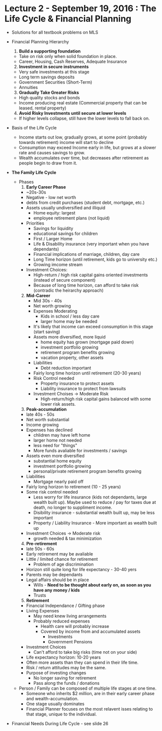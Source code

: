 # Lecture 2 - September 19, 2016 : The Life Cycle & Financial Planning

* Solutions for all textbook problems on MLS

* Financial Planning Hierarchy
  1. **Build a supporting foundation** 
    * Take on risk only when solid foundation in place.
    * Career, Housing, Cash Reserves, Adequate Insurance
  2. **Investment in secure instruments**
    * Very safe investments at this stage
    * Long term savings deposits
    * Government Securities (Short-Term)
    * Annuities
  3. **Gradually Take Greater Risks**
    * High quality stocks and bonds
    * Income producing real estate (Commercial property that can be leased, rental property)
  4. **Avoid Risky Investments until secure at lower levels**
  * If higher levels collapse, still have the lower levels to fall back on.
* Basis of the Life Cycle
  * Income starts out low, gradually grows, at some point (probably towards retirement) income will start to decline
  * Consumption may exceed Income early in life, but grows at a slower rate and causes savings to grow.
  * Wealth accumulates over time, but decreases after retirement as people begin to draw from it.
* **The Family Life Cycle**
  * Phases
    1. **Early Career Phase**
      * ~20s-30s
      * Negative - low net worth
      * debts from credit purchases (student debt, mortgage, etc.)
      * Assets usually undiversified and illiquid
        * Home equity: largest
        * employee retirement plans (not liquid)
      * Priorities
        * Savings for liquidity
        * educational savings for children
        * First / Larger Home
        * Life & Disability insurance (very important when you have dependants)
        * Financial implications of marriage, children, day care
        * Long Time horizon (until retirement, kids go to university etc.)
        * Growing imcome stream
      * Investment Choices:
        * High-return / high risk capital gains oriented investments (instead of secure component)
        * Because of long time horizon, can afford to take risk (contradic the heirarchy approach)
    2. **Mid-Career**
        * Mid 30s - 40s
        * Net worth growing
        * Expenses Moderating
          * Kids in school / less day care
          * larger home may be needed
        * It's likely that income can exceed consumption in this stage (start saving)
        * Assets more diversified, more liquid
          * home equity has grown (mortgage paid down)
          * investment portfolio growing
          * retirement program benefits growing
          * vacation property, other assets
        * Liabilities
          * Debt reduction important
        * Fairly long time horizon until retirement (20-30 years)
        * Risk Control needed
          * Property insurance to protect assets
          * Liability insurance to protect from lawsuits
        * Investment Choises -> Moderate Risk
          * High-return/high risk capital gains balanced with some lower risk assets.
    3. **Peak-accumulation**
      * late 40s - 50s
      * Net worth substantial 
      * Income growing
      * Expenses has declined
        * chlidren may have left home
        * larger home not needed
        * less need for "things" 
        * More funds avaliable for investments / savings
      * Assets even more diversified
        * substantial home equity
        * investment portfolio growing
        * personal/private retirement program benefits growing
      * Liabilities
        * Mortgage nearly paid off
      * Fairly long horizon to retirement (10 - 25 years)
      * Some risk control needed
        * Less worry for life insurance (kids not dependants, large wealth built up). Maybe used to reduce / pay for taxes due at death, no longer to suppliment income.
        * Disibility insurance - substantial wealth built up, may be less important
        * Property / Liability Insurance - More important as wealth built up
      * Investment Choices -> Moderate risk
        * growth needed & tax minimization
    4. **Pre-retirement**
      * late 50s - 60s
      * Early retirement may be avaliable
      * Little / limited chance for retirement
        * Problem of age discrimination
      * Horizon still quite long for life expectancy - 30-40 yers
      * Parents may be dependants
      * Legal affairs should be in place
        * Wills - **Need to be thought about early on, as soon as you have any money / kids**
        * Trusts
    5. **Retirement**
      * Financial Independance / Gifting phase
      * Living Expenses
        * May need knew living arrangements
        * Probably reduced expenses
          * Health care will probably increase
          * Covered by income from and accumulated assets
            * Investments
            * Government Pensions
      * Investment Choices
        * Can't afford to take big risks (time not on your side)
      * Life expectancy horizon: 10-20 years
      * Often more assets than they can spend in their life time.
      * Risk / return attitudes may be the same.
      * Purpose of investing changes
        * No longer saving for retirement
        * Pass along the funds / donations 
  * Person / Family can be composed of multiple life stages at one time.
    * Someone who inherits $2 million, are in their early career phase and wealth-accumulation.
    * One stage usually dominates
    * Financial Planner focuses on the most relavent isses relating to that stage, unique to the individual.
* Financial Needs During Life Cycle - see slide 26
